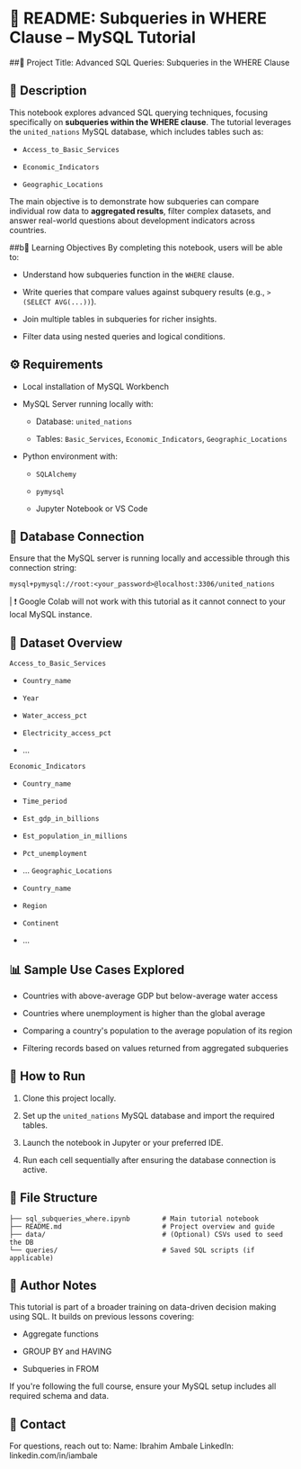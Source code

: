# 📘 README: Subqueries in WHERE Clause – MySQL Tutorial

##📌 Project Title:
Advanced SQL Queries: Subqueries in the WHERE Clause

## 📝 Description
This notebook explores advanced SQL querying techniques, focusing specifically on **subqueries within the WHERE clause**. The tutorial leverages the `united_nations` MySQL database, which includes tables such as:

  - `Access_to_Basic_Services`
  
  - `Economic_Indicators`
  
  - `Geographic_Locations`

The main objective is to demonstrate how subqueries can compare individual row data to **aggregated results**, filter complex datasets, and answer real-world questions about development indicators across countries.

##b🎯 Learning Objectives
By completing this notebook, users will be able to:

  - Understand how subqueries function in the `WHERE` clause.
  
  - Write queries that compare values against subquery results (e.g., `> (SELECT AVG(...))`).
  
  - Join multiple tables in subqueries for richer insights.
  
  - Filter data using nested queries and logical conditions.

## ⚙️ Requirements
- Local installation of MySQL Workbench

- MySQL Server running locally with:

    - Database: `united_nations`
    
    - Tables: `Basic_Services`, `Economic_Indicators`, `Geographic_Locations`

- Python environment with:

  - `SQLAlchemy`
  
  - `pymysql`
  
  - Jupyter Notebook or VS Code

## 🔌 Database Connection
Ensure that the MySQL server is running locally and accessible through this connection string:
```
mysql+pymysql://root:<your_password>@localhost:3306/united_nations
```
| ❗ Google Colab will not work with this tutorial as it cannot connect to your local MySQL instance.

## 📂 Dataset Overview
`Access_to_Basic_Services`
  - `Country_name`
  
  - `Year`
  
  - `Water_access_pct`
  
  - `Electricity_access_pct`
  
  - ...

`Economic_Indicators`
  - `Country_name`
  
  - `Time_period`
  
  - `Est_gdp_in_billions`
  
  - `Est_population_in_millions`
  
  - `Pct_unemployment`
  
  - ...
`Geographic_Locations`
  - `Country_name`
  
  - `Region`
  
  - `Continent`
  
  - ...

## 📊 Sample Use Cases Explored
  - Countries with above-average GDP but below-average water access
  
  - Countries where unemployment is higher than the global average
  
  - Comparing a country's population to the average population of its region
  
  - Filtering records based on values returned from aggregated subqueries

## 🚀 How to Run
  1. Clone this project locally.
  
  2. Set up the `united_nations` MySQL database and import the required tables.
  
  3. Launch the notebook in Jupyter or your preferred IDE.
  
  4. Run each cell sequentially after ensuring the database connection is active.

## 📁 File Structure
```
├── sql_subqueries_where.ipynb        # Main tutorial notebook
├── README.md                         # Project overview and guide
├── data/                             # (Optional) CSVs used to seed the DB
└── queries/                          # Saved SQL scripts (if applicable)
```

## 🧠 Author Notes
This tutorial is part of a broader training on data-driven decision making using SQL. It builds on previous lessons covering:

  - Aggregate functions
  
  - GROUP BY and HAVING
  
  - Subqueries in FROM

If you're following the full course, ensure your MySQL setup includes all required schema and data.

## 📧 Contact
For questions, reach out to:
Name: Ibrahim Ambale
LinkedIn: linkedin.com/in/iambale
